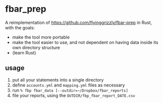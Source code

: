 # fbar_prep

A reimplementation of https://github.com/flyinggrizzly/fbar-prep in Rust, with the goals:

- make the tool more portable
- make the tool easier to use, and not dependent on having data inside its own directory structure
- (learn Rust)

## usage

1. put all your statements into a single directory
2. define `accounts.yml` and `mapping.yml` files as necessary
3. run `% fbp fbar_data [--outdir=~/Dropbox/fbar_reports]`
4. file your reports, using the `OUTDIR/fbp_fbar_report_DATE.csv`
